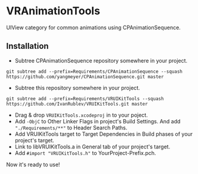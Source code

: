 VRAnimationTools
================

UIView category for common animations using CPAnimationSequence.

Installation
------------

- Subtree CPAnimationSequence repository somewhere in your project.
```
git subtree add --prefix=Requirements/CPAnimationSequence --squash https://github.com/yangmeyer/CPAnimationSequence.git master
```

- Subtree this repository somewhere in your project.
```
git subtree add --prefix=Requirements/VRUIKitTools --squash https://github.com/IvanRublev/VRUIKitTools.git master
```

- Drag & drop `VRUIKitTools.xcodeproj` in to your poject.
- Add `-ObjC` to Other Linker Flags in project's Build Settings. And add `"./Requirements/**"` to Header Search Paths.
- Add VRUIKitTools target to Target Dependencies in Build phases of your project's target.
- Link to libVRUIKitTools.a in General tab of your project's target.
- Add `#import "VRUIKitTools.h"` to YourProject-Prefix.pch. 

Now it's ready to use!
